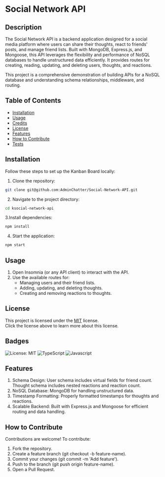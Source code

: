 # Social Network API

## Description
The Social Network API is a backend application designed for a social media platform where users can share their thoughts, react to friends' posts, and manage friend lists. Built with MongoDB, Express.js, and Mongoose, this API leverages the flexibility and performance of NoSQL databases to handle unstructured data efficiently. It provides routes for creating, reading, updating, and deleting users, thoughts, and reactions.

This project is a comprehensive demonstration of building APIs for a NoSQL database and understanding schema relationships, middleware, and routing.

## Table of Contents

- [Installation](#installation)
- [Usage](#usage)
- [Credits](#credits)
- [License](#license)
- [Features](#features)
- [How to Contribute](#how-to-contribute)
- [Tests](#tests)

## Installation

Follow these steps to set up the Kanban Board locally:

1. Clone the repository:
```bash
git clone git@github.com:AdminChatter/Social-Network-API.git
```

2. Navigate to the project directory:
```bash
cd ksocial-network-api
```

3.Install dependencies:
```bash
npm install
```

4. Start the application:
```bash
npm start
```

## Usage
1. Open Insomnia (or any API client) to interact with the API.
2. Use the available routes for:
    - Managing users and their friend lists.
    - Adding, updating, and deleting thoughts.
    - Creating and removing reactions to thoughts.

## License

This project is licensed under the [MIT](https://opensource.org/licenses/MIT) license.<BR>
Click the license above to learn more about this license.

## Badges

![License: MIT](https://img.shields.io/badge/License-MIT-yellow.svg)
![TypeScript](https://img.shields.io/badge/TypeScript-blue.svg)
![Javascript](https://img.shields.io/badge/Javascript-blue.svg)

## Features
1. Schema Design:
    User schema includes virtual fields for friend count.
    Thought schema includes nested reactions and reaction count.
2. NoSQL Database:
    MongoDB for handling unstructured data.
3. Timestamp Formatting:
    Properly formatted timestamps for thoughts and reactions.
4. Scalable Backend:
    Built with Express.js and Mongoose for efficient routing and data handling.

## How to Contribute
Contributions are welcome! To contribute:

1. Fork the repository.
2. Create a feature branch (git checkout -b feature-name).
3. Commit your changes (git commit -m 'Add feature').
4. Push to the branch (git push origin feature-name).
5. Open a Pull Request.